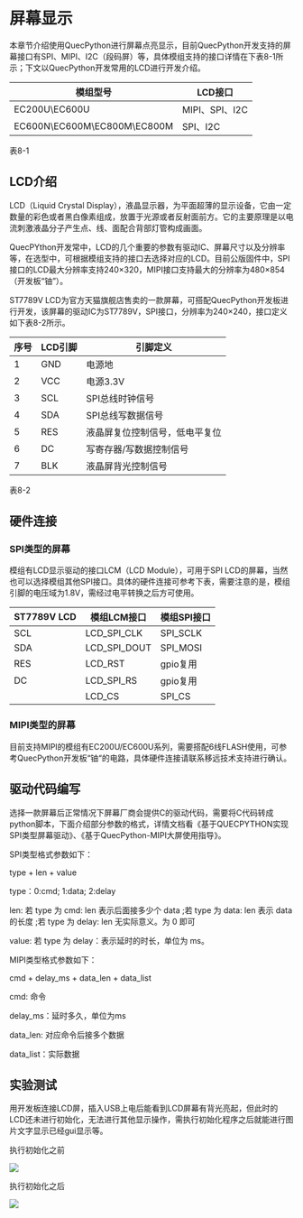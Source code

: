 # 屏幕显示

本章节介绍使用QuecPython进行屏幕点亮显示，目前QuecPython开发支持的屏幕接口有SPI、MIPI、I2C（段码屏）等，具体模组支持的接口详情在下表8-1所示；下文以QuecPython开发常用的LCD进行开发介绍。

| 模组型号                    | LCD接口        |
| --------------------------- | -------------- |
| EC200U\EC600U               | MIPI、SPI、I2C |
| EC600N\EC600M\EC800M\EC800M | SPI、I2C       |

表8-1

## LCD介绍

LCD（Liquid Crystal Display），液晶显示器，为平面超薄的显示设备，它由一定数量的彩色或者黑白像素组成，放置于光源或者反射面前方。它的主要原理是以电流刺激液晶分子产生点、线、面配合背部灯管构成画面。

QuecPYthon开发常中，LCD的几个重要的参数有驱动IC、屏幕尺寸以及分辨率等，在选型中，可根据模组支持的接口去选择对应的LCD。目前公版固件中，SPI接口的LCD最大分辨率支持240×320，MIPI接口支持最大的分辨率为480×854（开发板“铀”）。

ST7789V LCD为官方天猫旗舰店售卖的一款屏幕，可搭配QuecPython开发板进行开发，该屏幕的驱动IC为ST7789V，SPI接口，分辨率为240×240，接口定义如下表8-2所示。

| 序号 | LCD引脚 | 引脚定义                       |
| ---- | ------- | ------------------------------ |
| 1    | GND     | 电源地                         |
| 2    | VCC     | 电源3.3V                       |
| 3    | SCL     | SPI总线时钟信号                |
| 4    | SDA     | SPI总线写数据信号              |
| 5    | RES     | 液晶屏复位控制信号，低电平复位 |
| 6    | DC      | 写寄存器/写数据控制信号        |
| 7    | BLK     | 液晶屏背光控制信号             |

表8-2

##  硬件连接

### SPI类型的屏幕

模组有LCD显示驱动的接口LCM（LCD Module），可用于SPI LCD的屏幕，当然也可以选择模组其他SPI接口。具体的硬件连接可参考下表，需要注意的是，模组引脚的电压域为1.8V，需经过电平转换之后方可使用。

| ST7789V LCD | 模组LCM接口  | 模组SPI接口 |
| :---------- | ------------ | ----------- |
| SCL         | LCD_SPI_CLK  | SPI_SCLK    |
| SDA         | LCD_SPI_DOUT | SPI_MOSI    |
| RES         | LCD_RST      | gpio复用    |
| DC          | LCD_SPI_RS   | gpio复用    |
|             | LCD_CS       | SPI_CS      |

### MIPI类型的屏幕

目前支持MIPI的模组有EC200U/EC600U系列，需要搭配6线FLASH使用，可参考QuecPython开发板“铀“的电路，具体硬件连接请联系移远技术支持进行确认。

## 驱动代码编写

选择一款屏幕后正常情况下屏幕厂商会提供C的驱动代码，需要将C代码转成python脚本，下面介绍部分参数的格式，详情文档看《基于QUECPYTHON实现SPI类型屏幕驱动》、《基于QuecPython-MIPI大屏使用指导》。

SPI类型格式参数如下：

type  + len + value

type：0:cmd; 1:data; 2:delay

len: 若 type 为 cmd: len 表示后面接多少个 data  ;若 type 为 data: len 表示 data 的长度  ;若 type 为 delay: len 无实际意义。为 0 即可  

value: 若 type 为 delay：表示延时的时长，单位为 ms。 

MIPI类型格式参数如下：

cmd + delay_ms + data_len + data_list

cmd: 命令

delay_ms：延时多久，单位为ms

data_len: 对应命令后接多个数据

data_list：实际数据

## 实验测试

用开发板连接LCD屏，插入USB上电后能看到LCD屏幕有背光亮起，但此时的LCD还未进行初始化，无法进行其他显示操作，需执行初始化程序之后就能进行图片文字显示已经gui显示等。

执行初始化之前

![](E:\QuecPython网站搬移\V3\teedoc_with_qpydoc_1\docs\Getting_started\zh\media\hardware-advanced\lcd_display\lcd_display_1.jpg)

执行初始化之后

![](E:\QuecPython网站搬移\V3\teedoc_with_qpydoc_1\docs\Getting_started\zh\media\hardware-advanced\lcd_display\lcd_display_2.jpg)



